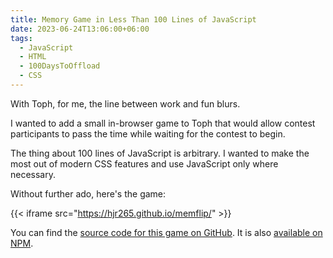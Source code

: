 ```yaml
---
title: Memory Game in Less Than 100 Lines of JavaScript
date: 2023-06-24T13:06:00+06:00
tags:
  - JavaScript
  - HTML
  - 100DaysToOffload
  - CSS
---
```


With Toph, for me, the line between work and fun blurs.

I wanted to add a small in-browser game to Toph that would allow contest participants to pass the time while waiting for the contest to begin.

The thing about 100 lines of JavaScript is arbitrary. I wanted to make the most out of modern CSS features and use JavaScript only where necessary.

Without further ado, here's the game:

{{< iframe src="https://hjr265.github.io/memflip/" >}}

You can find the [source code for this game on GitHub](https://github.com/hjr265/memflip). It is also [available on NPM](https://www.npmjs.com/package/memflip).
